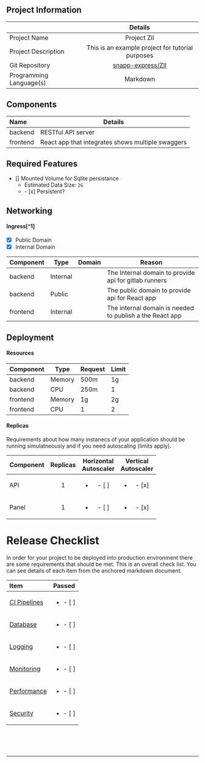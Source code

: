 ## Project Information

|                         |                           Details                            |
| :---------------------- | :----------------------------------------------------------: |
| Project Name            |                         Project ZII                          |
| Project Description     |       This is an example project for tutorial purposes       |
| Git Repository          | [snapp-express/ZII](https://git.zooket.ir/snapp-express/ZII) |
| Programming Language(s) |                           Markdown                           |

## Components

| Name     | Details                                            |
| :------- | ---------------------------------------------------|
| backend  | RESTful API server                                 |
| frontend | React app that integrates shows multiple swaggers  |

## Required Features

- [] Mounted Volume for Sqlite persistance
                    <ul>
                        <li>Estimated Data Size: `2G`</li>
                        <li>- [x] Persistent?</li>
                    </ul>

## Networking

#### Ingress[^1]

- [x] Public Domain
- [x] Internal Domain

| Component    | Type         | Domain                | Reason                                                       |
| ------------ | ------------ | --------------------- | ------------------------------------------------------------ |
| backend      | Internal     |                       | The Internal domain to provide api for gitlab runners        |
| backend      | Public       |                       | The public domain to provide api for React app               |
| frontend     | Internal     |                       | The internal domain is needed to publish a the React app     |

## Deployment

#### Resources

| Component    | Type    | Request     | Limit |
| ------------ | ------- | ----------- | ----- |
| backend      | Memory  | 500m        | 1g    |
| backend      | CPU     | 250m        | 1     |
| frontend     | Memory  | 1g          | 2g    |
| frontend     | CPU     | 1           | 2     |

#### Replicas

Requirements about how many instanecs of your application should be running simulatneously and if you need autoscaling (limits apply).

| Component | Replicas | Horizontal<br>Autoscaler |  Vertical<br>Autoscaler  |
| --------- | :------: | :----------------------: | :----------------------: |
| API       |    1     | <ul><li>- [ ] </ul></li> | <ul><li>- [x] </ul></li> |
| Panel     |    1     | <ul><li>- [ ] </ul></li> | <ul><li>- [x] </ul></li> |

# Release Checklist

In order for your project to be deployed into production environment there are some requirements that should be met.
This is an overall check list. You can see details of each item from the anchored markdown document.

| Item                                                                                                              | Passed                   |
| :---------------------------------------------------------------------------------------------------------------- | ------------------------ |
| [CI Pipelines](https://git.zooket.ir/snapp-express/ZII/-/blob/main/checklists/pipelines_checklist.md)  | <ul><li>- [ ] </li></ul> |
| [Database](https://git.zooket.ir/snapp-express/ZII/-/blob/main/checklists/database_checklist.md)       | <ul><li>- [ ] </li></ul> |
| [Logging](https://git.zooket.ir/snapp-express/ZII/-/blob/main/checklists/logging_checklist.md)         | <ul><li>- [ ] </li></ul> |
| [Monitoring](https://git.zooket.ir/snapp-express/ZII/-/blob/main/checklists/monitoring_checklist.md)   | <ul><li>- [ ] </li></ul> |
| [Performance](https://git.zooket.ir/snapp-express/ZII/-/blob/main/checklists/performance_checklist.md) | <ul><li>- [ ] </li></ul> |
| [Security](https://git.zooket.ir/snapp-express/ZII/-/blob/main/checklists/security_checklist.md)       | <ul><li>- [ ] </li></ul> |

<br><br><br>
***